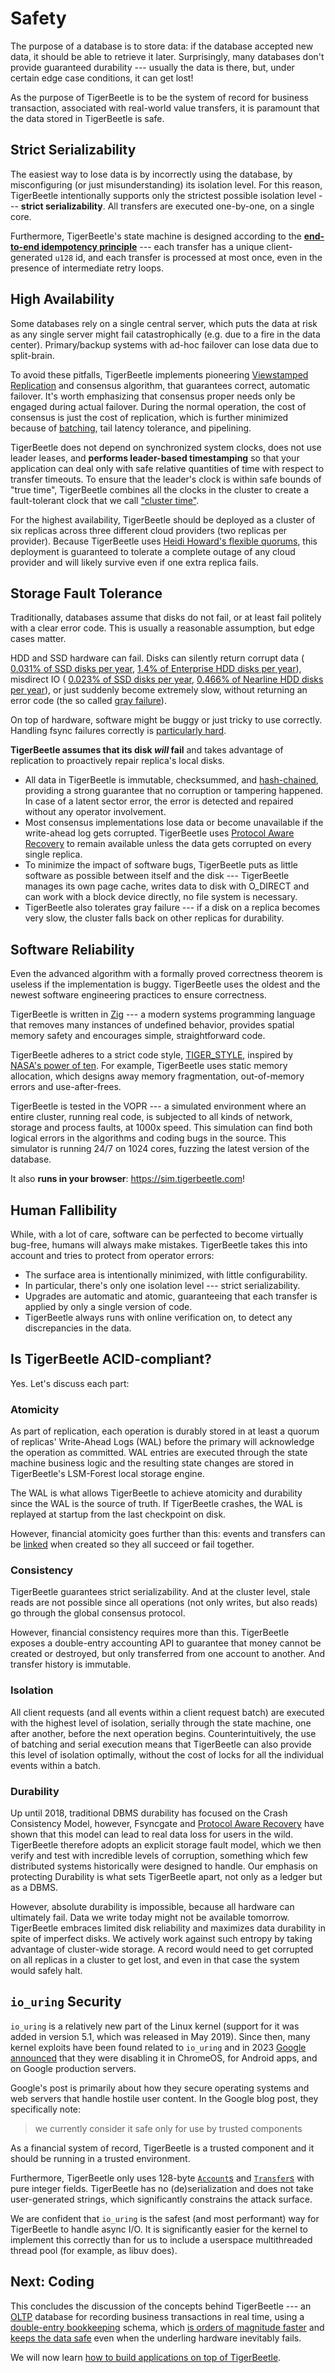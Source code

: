 # Safety

The purpose of a database is to store data: if the database accepted new data, it should be able to
retrieve it later. Surprisingly, many databases don't provide guaranteed durability --- usually the
data is there, but, under certain edge case conditions, it can get lost!

As the purpose of TigerBeetle is to be the system of record for business transaction, associated
with real-world value transfers, it is paramount that the data stored in TigerBeetle is safe.

## Strict Serializability

The easiest way to lose data is by incorrectly using the database, by misconfiguring (or just
misunderstanding) its isolation level. For this reason, TigerBeetle intentionally supports only the
strictest possible isolation level --- **strict serializability**. All transfers are executed
one-by-one, on a single core.

Furthermore, TigerBeetle's state machine is designed according to the
[**end-to-end idempotency principle**](../coding/reliable-transaction-submission.md) ---
each transfer has a unique client-generated `u128` id, and each transfer is processed at most once,
even in the presence of intermediate retry loops.

## High Availability

Some databases rely on a single central server, which puts the data at risk as any single server
might fail catastrophically (e.g. due to a fire in the data center). Primary/backup systems with
ad-hoc failover can lose data due to split-brain.

To avoid these pitfalls, TigerBeetle implements pioneering
[Viewstamped Replication](https://pmg.csail.mit.edu/papers/vr-revisited.pdf) and consensus algorithm,
that guarantees correct, automatic failover. It's worth emphasizing that consensus proper needs only
be engaged during actual failover. During the normal operation, the cost of consensus is just the
cost of replication, which is further minimized because of
[batching](./performance.md#batching-batching-batching), tail latency tolerance, and pipelining.

TigerBeetle does not depend on synchronized system clocks, does not use leader leases, and
**performs leader-based timestamping** so that your application can deal only with safe relative
quantities of time with respect to transfer timeouts. To ensure that the leader's clock is within
safe bounds of "true time", TigerBeetle combines all the clocks in the cluster to create a
fault-tolerant clock that we call
["cluster time"](https://tigerbeetle.com/blog/three-clocks-are-better-than-one/).

For the highest availability, TigerBeetle should be deployed as a cluster of six replicas across three
different cloud providers (two replicas per provider). Because TigerBeetle uses
[Heidi Howard's flexible quorums](https://arxiv.org/pdf/1608.06696v1), this deployment is guaranteed
to tolerate a complete outage of any cloud provider and will likely survive even if one extra
replica fails.

## Storage Fault Tolerance

Traditionally, databases assume that disks do not fail, or at least fail politely with a clear error
code. This is usually a reasonable assumption, but edge cases matter.

HDD and SSD hardware can fail. Disks can silently return corrupt data (
[0.031% of SSD disks per year](https://www.usenix.org/system/files/fast20-maneas.pdf),
[1.4% of Enterprise HDD disks per year](https://www.usenix.org/legacy/events/fast08/tech/full_papers/bairavasundaram/bairavasundaram.pdf)),
misdirect IO (
[0.023% of SSD disks per year](https://www.usenix.org/system/files/fast20-maneas.pdf),
[0.466% of Nearline HDD disks per year](https://www.usenix.org/legacy/events/fast08/tech/full_papers/bairavasundaram/bairavasundaram.pdf)),
or just suddenly become extremely slow, without returning an error code (the so called
[gray failure](https://www.microsoft.com/en-us/research/wp-content/uploads/2017/06/paper-1.pdf)).

On top of hardware, software might be buggy or just tricky to use correctly. Handling fsync failures
correctly is [particularly hard](https://www.usenix.org/system/files/atc20-rebello.pdf).

**TigerBeetle assumes that its disk _will_ fail** and takes advantage of replication to proactively
repair replica's local disks.

- All data in TigerBeetle is immutable, checksummed, and [hash-chained](https://csrc.nist.gov/glossary/term/hash_chain), providing a strong guarantee
  that no corruption or tampering happened. In case of a latent sector error, the error is detected
  and repaired without any operator involvement.
- Most consensus implementations lose data or become unavailable if the write-ahead log gets
  corrupted. TigerBeetle uses [Protocol Aware Recovery](https://www.youtube.com/watch?v=fDY6Wi0GcPs)
  to remain available unless the data gets corrupted on every single replica.
- To minimize the impact of software bugs, TigerBeetle puts as little software as possible between
  itself and the disk --- TigerBeetle manages its own page cache, writes data to disk with O_DIRECT
  and can work with a block device directly, no file system is necessary.
- TigerBeetle also tolerates gray failure --- if a disk on a replica becomes very slow, the cluster
  falls back on other replicas for durability.

## Software Reliability

Even the advanced algorithm with a formally proved correctness theorem is useless if the
implementation is buggy. TigerBeetle uses the oldest and the newest software engineering practices
to ensure correctness.

TigerBeetle is written in [Zig](https://ziglang.org) --- a modern systems programming language that
removes many instances of undefined behavior, provides spatial memory safety and encourages simple,
straightforward code.

TigerBeetle adheres to a strict code style,
[TIGER_STYLE](https://github.com/tigerbeetle/tigerbeetle/blob/main/docs/TIGER_STYLE.md), inspired by
[NASA's power of ten](https://spinroot.com/gerard/pdf/P10.pdf). For example, TigerBeetle uses static
memory allocation, which designs away memory fragmentation, out-of-memory errors and
use-after-frees.

TigerBeetle is tested in the VOPR --- a simulated environment where an entire cluster, running real
code, is subjected to all kinds of network, storage and process faults, at 1000x speed. This
simulation can find both logical errors in the algorithms and coding bugs in the source. This
simulator is running 24/7 on 1024 cores, fuzzing the latest version of the database.

It also **runs in your browser**: <https://sim.tigerbeetle.com>!

## Human Fallibility

While, with a lot of care, software can be perfected to become virtually bug-free, humans will
always make mistakes. TigerBeetle takes this into account and tries to protect from operator errors:

- The surface area is intentionally minimized, with little configurability.
- In particular, there's only one isolation level --- strict serializability.
- Upgrades are automatic and atomic, guaranteeing that each transfer is applied by only a single
  version of code.
- TigerBeetle always runs with online verification on, to detect any discrepancies in the data.

## Is TigerBeetle ACID-compliant?

Yes. Let's discuss each part:

### Atomicity

As part of replication, each operation is durably stored in at least a quorum of replicas'
Write-Ahead Logs (WAL) before the primary will acknowledge the operation as committed. WAL entries
are executed through the state machine business logic and the resulting state changes are stored in
TigerBeetle's LSM-Forest local storage engine.

The WAL is what allows TigerBeetle to achieve atomicity and durability since the WAL is the source
of truth. If TigerBeetle crashes, the WAL is replayed at startup from the last checkpoint on disk.

However, financial atomicity goes further than this: events and transfers can be
[linked](../coding/linked-events.md) when created so they all succeed or fail together.

### Consistency

TigerBeetle guarantees strict serializability. And at the cluster level, stale reads are not
possible since all operations (not only writes, but also reads) go through the global consensus
protocol.

However, financial consistency requires more than this. TigerBeetle exposes a double-entry
accounting API to guarantee that money cannot be created or destroyed, but only transferred from one
account to another. And transfer history is immutable.

### Isolation

All client requests (and all events within a client request batch) are executed with the highest
level of isolation, serially through the state machine, one after another, before the next operation
begins. Counterintuitively, the use of batching and serial execution means that TigerBeetle can also
provide this level of isolation optimally, without the cost of locks for all the individual events
within a batch.

### Durability

Up until 2018, traditional DBMS durability has focused on the Crash Consistency Model, however,
Fsyncgate and
[Protocol Aware Recovery](https://www.usenix.org/conference/fast18/presentation/alagappan) have
shown that this model can lead to real data loss for users in the wild. TigerBeetle therefore adopts
an explicit storage fault model, which we then verify and test with incredible levels of corruption,
something which few distributed systems historically were designed to handle. Our emphasis on
protecting Durability is what sets TigerBeetle apart, not only as a ledger but as a DBMS.

However, absolute durability is impossible, because all hardware can ultimately fail. Data we write
today might not be available tomorrow. TigerBeetle embraces limited disk reliability and maximizes
data durability in spite of imperfect disks. We actively work against such entropy by taking
advantage of cluster-wide storage. A record would need to get corrupted on all replicas in a cluster
to get lost, and even in that case the system would safely halt.

## `io_uring` Security

`io_uring` is a relatively new part of the Linux kernel (support for it was added in version 5.1,
which was released in May 2019). Since then, many kernel exploits have been found related to
`io_uring` and in 2023
[Google announced](https://security.googleblog.com/2023/06/learnings-from-kctf-vrps-42-linux.html)
that they were disabling it in ChromeOS, for Android apps, and on Google production servers.

Google's post is primarily about how they secure operating systems and web servers that handle
hostile user content. In the Google blog post, they specifically note:

> we currently consider it safe only for use by trusted components

As a financial system of record, TigerBeetle is a trusted component and it should be running in a
trusted environment.

Furthermore, TigerBeetle only uses 128-byte [`Account`s](../reference/account.md) and
[`Transfer`s](../reference/transfer.md) with pure integer fields. TigerBeetle has no
(de)serialization and does not take user-generated strings, which significantly constrains the
attack surface.

We are confident that `io_uring` is the safest (and most performant) way for TigerBeetle to handle
async I/O. It is significantly easier for the kernel to implement this correctly than for us to
include a userspace multithreaded thread pool (for example, as libuv does).

## Next: Coding

This concludes the discussion of the concepts behind TigerBeetle --- an [OLTP](./oltp.md) database
for recording business transactions in real time, using a
[double-entry bookkeeping](./debit-credit.md) schema, which
[is orders of magnitude faster](./performance.md) and
[keeps the data safe](./safety.md) even when the underling hardware inevitably fails.

We will now learn [how to build applications on top of TigerBeetle](../coding/).
